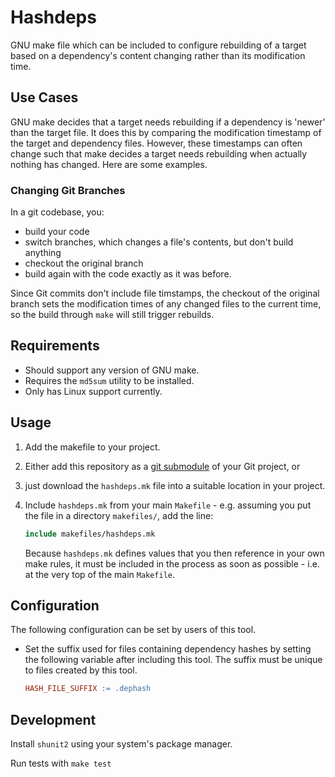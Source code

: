 # Hashdeps

GNU make file which can be included to configure rebuilding of a target based on a dependency's content changing rather than its modification time.

## Use Cases

GNU make decides that a target needs rebuilding if a dependency is 'newer' than the target file. It does this by comparing the modification timestamp of the target and dependency files. However, these timestamps can often change such that make decides a target needs rebuilding when actually nothing has changed. Here are some examples.

### Changing Git Branches

In a git codebase, you:

- build your code
- switch branches, which changes a file's contents, but don't build anything
- checkout the original branch
- build again with the code exactly as it was before.

Since Git commits don't include file timstamps, the checkout of the original branch sets the modification times of any changed files to the current time, so the build through `make` will still trigger rebuilds.


## Requirements

- Should support any version of GNU make.
- Requires the `md5sum` utility to be installed.
- Only has Linux support currently.

## Usage

1. Add the makefile to your project.
  1. Either add this repository as a [git submodule](https://github.com/blog/2104-working-with-submodules) of your Git project, or
  1. just download the `hashdeps.mk` file into a suitable location in your project.
1. Include `hashdeps.mk` from your main `Makefile` - e.g. assuming you put the file in a directory `makefiles/`, add the line:

    ```makefile
    include makefiles/hashdeps.mk
    ```

    Because `hashdeps.mk` defines values that you then reference in your own make rules, it must be included in the process as soon as possible - i.e. at the very top of the main `Makefile`.

## Configuration

The following configuration can be set by users of this tool.

- Set the suffix used for files containing dependency hashes by setting the following variable after including this tool. The suffix must be unique to files created by this tool.

    ```makefile
    HASH_FILE_SUFFIX := .dephash
    ```

## Development

Install `shunit2` using your system's package manager.

Run tests with `make test`
